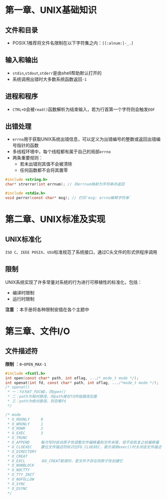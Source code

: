 # 第一章、UNIX基础知识
## 文件和目录
* POSIX.1推荐将文件名限制在以下字符集之内：`[[:alnum:]-_.]`

## 输入和输出
* `stdin`,`stdout`,`stderr`是由shell帮助默认打开的
* 系统调用出错时大多数系统函数返回`-1`

## 进程和程序
* `CTRL+D`会被`read()`函数解析为结束输入，若为行首第一个字符则会触发`EOF`

## 出错处理
* `errno`用于获取UNIX系统出错信息，可以定义为出错编号的整数或返回出错编号指针的函数
* 多线程环境中，每个线程都有属于自己的局部`errno`
* 两条重要规则：
    * 若未出错则其值不会被清除
    * 任何函数都不会将其置零
<!-- entry begin: apue unix strerror perror -->
```c
#include <string.h>
char* strerror(int errnum); // 将errnum映射为字符串并返回

#include <stdio.h>
void perror(const char* msg); // 打印`msg: errno解释字符串`
```
<!-- entry end -->

# 第二章、UNIX标准及实现
## UNIX标准化
`ISO C`、`IEEE POSIX`、`USU`标准规范了系统接口，通过C头文件的形式供程序调用

## 限制
UNIX系统实现了许多常量对系统的行为进行可移植性的标准化，包括：
* 编译时限制
* 运行时限制

**注意** ：本手册将各种限制安插在各个主题中

# 第三章、文件I/O
## 文件描述符
**限制** ：`0~OPEN_MAX-1`
```c
#include <fcntl.h>
int open(const char* path, int oflag, .../* mode_t mode */);
int openat(int fd, const char* path, int oflag, .../*mode_t mode */);
/* openat()
 * 一：fd为AT_FDCWD，同open()
 * 二：path为相对路径，将path接在fd所指路径后面
 * 三：path为绝对路径，则忽略fd
 */

/* mode
 * O_RDONLY     0
 * O_WRONLY     1
 * O_RDWR       2
 * O_EXEC       3
 * O_TRUNC
 * O_APPEND     每次写时自动原子性调整文件偏移量到文件末尾，但不会恢复之前偏移量
 * O_CLOEXEC    置位文件描述符标识位FD_CLOEXEC，表示调用exec()时关闭该文件描述符
 * O_DIRECTORY
 * O_CREAT
 * O_EXCL       与O_CREAT联用时，若文件不存在则原子性创建它
 * O_NONBLOCK
 * O_NOCTTY
 * O_TTY_INIT
 * O_NOFOLLOW
 * O_SYNC
 * O_DSYNC
 */
```

